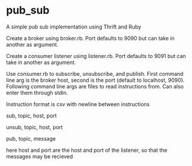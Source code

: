# pub_sub
A simple pub sub implementation using Thrift and Ruby

Create a broker using broker.rb.
Port defaults to 9090 but can take in another as argument.

Create a consumer listener using listener.rb.
Port defaults to 9091 but can take in another as argument.

Use consumer.rb to subscribe, unsubscribe, and publish.
First command line arg is the broker host, second is the port (default to localhost, 9090).
Following command line args are files to read instructions from.
Can also enter them through stdin.

Instruction format is csv with newline between instructions

sub, topic, host, port

unsub, topic, host, port

pub, topic, message

here host and port are the host and port of the listener, so that the messages may be recieved
